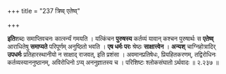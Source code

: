 +++
title = "237 त्रिष्व् एतेष्व्"

+++

**इति**शब्दः समाप्तिवचनः कार्त्स्न्यं गमयति । यत्किंचन **पुरुषस्य** कर्तव्यं यावान् कश्चन पुरुषार्थः स **एतेष्व्** आराधितेषु **समाप्यते** परिपूर्णम् अनुष्ठितो भवति । **एष धर्मः परः** श्रेष्ठः **साक्षात्त्वेन** । **अन्यश्** चाग्निहोत्रादिर् **उपधर्मः** प्रतिहारस्थानीयो न साक्षाद् राजवत्, इति प्रशंसा । अवमानप्रतिषेधः, प्रियहितकरणम्, तद्विरोधिनः कर्तव्यस्याननुष्ठानम्, अविरोधिनो ऽप्य् अननुज्ञातस्य च । परिशिष्टः श्लोकसंघातो ऽर्थवादः ॥ २.२३७ ॥